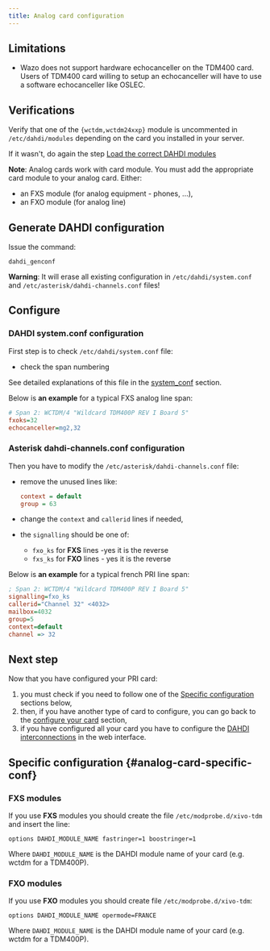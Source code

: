 ```yaml
---
title: Analog card configuration
---
```


## Limitations

- Wazo does not support hardware echocanceller on the TDM400 card. Users of TDM400 card willing to
  setup an echocanceller will have to use a software echocanceller like OSLEC.

## Verifications

Verify that one of the `{wctdm,wctdm24xxp}` module is uncommented in `/etc/dahdi/modules` depending
on the card you installed in your server.

If it wasn't, do again the step
[Load the correct DAHDI modules](/uc-doc/administration/hardware/load_modules)

**Note**: Analog cards work with card module. You must add the appropriate card module to your
analog card. Either:

- an FXS module (for analog equipment - phones, ...),
- an FXO module (for analog line)

## Generate DAHDI configuration

Issue the command:

```shell
dahdi_genconf
```

**Warning**: It will erase all existing configuration in `/etc/dahdi/system.conf` and
`/etc/asterisk/dahdi-channels.conf` files!

## Configure

### DAHDI system.conf configuration

First step is to check `/etc/dahdi/system.conf` file:

- check the span numbering

See detailed explanations of this file in the
[system_conf](/uc-doc/administration/hardware/analog_configuration) section.

Below is **an example** for a typical FXS analog line span:

```ini
# Span 2: WCTDM/4 "Wildcard TDM400P REV I Board 5"
fxoks=32
echocanceller=mg2,32
```

### Asterisk dahdi-channels.conf configuration

Then you have to modify the `/etc/asterisk/dahdi-channels.conf` file:

- remove the unused lines like:

  ```ini
  context = default
  group = 63
  ```

- change the `context` and `callerid` lines if needed,
- the `signalling` should be one of:
  - `fxo_ks` for **FXS** lines -yes it is the reverse
  - `fxs_ks` for **FXO** lines - yes it is the reverse

Below is **an example** for a typical french PRI line span:

```ini
; Span 2: WCTDM/4 "Wildcard TDM400P REV I Board 5"
signalling=fxo_ks
callerid="Channel 32" <4032>
mailbox=4032
group=5
context=default
channel => 32
```

## Next step

Now that you have configured your PRI card:

1. you must check if you need to follow one of the
   [Specific configuration](/uc-doc/administration/hardware/analog_configuration#analog-card-specific-conf)
   sections below,
2. then, if you have another type of card to configure, you can go back to the
   [configure your card](/uc-doc/administration/hardware/card_configuration) section,
3. if you have configured all your card you have to configure the
   [DAHDI interconnections](/uc-doc/administration/interconnections/introduction#interco-dahdi-conf)
   in the web interface.

## Specific configuration {#analog-card-specific-conf}

### FXS modules

If you use **FXS** modules you should create the file `/etc/modprobe.d/xivo-tdm` and insert the
line:

```
options DAHDI_MODULE_NAME fastringer=1 boostringer=1
```

Where `DAHDI_MODULE_NAME` is the DAHDI module name of your card (e.g. wctdm for a TDM400P).

### FXO modules

If you use **FXO** modules you should create file `/etc/modprobe.d/xivo-tdm`:

```
options DAHDI_MODULE_NAME opermode=FRANCE
```

Where `DAHDI_MODULE_NAME` is the DAHDI module name of your card (e.g. wctdm for a TDM400P).
